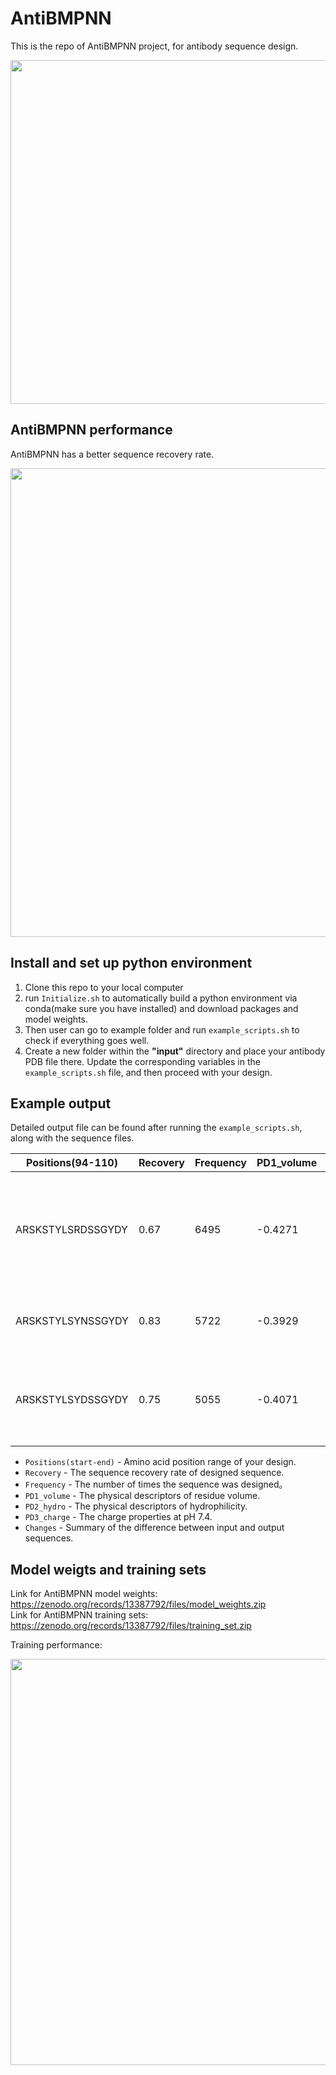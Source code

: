 # AntiBMPNN

This is the repo of AntiBMPNN project, for antibody sequence design.

<p align="center">
<img width="550" src="https://github.com/zeysun/AntiBMPNN/blob/main/figures/AntiBMPNN_1.jpg">
</p>

## AntiBMPNN performance

AntiBMPNN has a better sequence recovery rate.
<p align="center">
<img width="750" src="https://github.com/zeysun/AntiBMPNN/blob/main/figures/AntiBMPNN_3.jpg">
</p>

## Install and set up python environment

1. Clone this repo to your local computer
2. run `Initialize.sh` to automatically build a python environment via conda(make sure you have installed) and download packages and model weights.
3. Then user can go to example folder and run `example_scripts.sh` to check if everything goes well.
4. Create a new folder within the **"input"** directory and place your antibody PDB file there. Update the corresponding variables in the `example_scripts.sh` file, and then proceed with your design.
## Example output
Detailed output file can be found after running the `example_scripts.sh`, along with the sequence files.

| Positions(94-110) | Recovery | Frequency | PD1_volume | PD2_hydro | PD3_charge | Changes                                                                                  |
|--------------------|----------|-----------|------------|-----------|------------|------------------------------------------------------------------------------------------|
| ARSKSTYLSRDSSGYDY | 0.67     | 6495      | -0.4271    | 0.3253    | 0.9881     | [('I', 101, 'L'), ('Y', 103, 'R'), ('N', 104, 'D'), ('N', 106, 'S')]                   |
| ARSKSTYLSYNSSGYDY | 0.83     | 5722      | -0.3929    | 0.2118    | 0.9858     | [('I', 101, 'L'), ('N', 106, 'S')]                                                       |
| ARSKSTYLSYDSSGYDY | 0.75     | 5055      | -0.4071    | 0.2376    | -0.014     | [('I', 101, 'L'), ('N', 104, 'D'), ('N', 106, 'S')]                                      |

* `Positions(start-end)` - Amino acid position range of your design.
* `Recovery` - The sequence recovery rate of designed sequence.
* `Frequency` - The number of times the sequence was designed。
* `PD1_volume` - The physical descriptors of residue volume.
* `PD2_hydro` - The physical descriptors of hydrophilicity.
* `PD3_charge` - The charge properties at pH 7.4.
* `Changes` - Summary of the difference between input and output sequences.

## Model weigts and training sets<br>

Link for AntiBMPNN model weights: https://zenodo.org/records/13387792/files/model_weights.zip<br>
Link for AntiBMPNN training sets: https://zenodo.org/records/13387792/files/training_set.zip

Training performance:
<p align="center">
<img width="650" src="https://github.com/zeysun/AntiBMPNN/blob/main/figures/AntiBMPNN_2.jpg">
</p>
